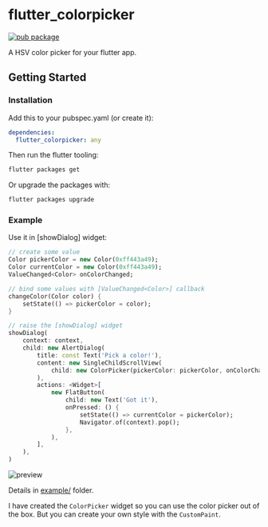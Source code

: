 # flutter_colorpicker

[![pub package](https://img.shields.io/pub/v/flutter_colorpicker.svg)](https://pub.dartlang.org/packages/flutter_colorpicker)

A HSV color picker for your flutter app.

## Getting Started

### Installation

Add this to your pubspec.yaml (or create it):

```yaml
dependencies:
  flutter_colorpicker: any
```

Then run the flutter tooling:

```bash
flutter packages get
```

Or upgrade the packages with:

```bash
flutter packages upgrade
```

### Example

Use it in [showDialog] widget:

```dart
// create some value
Color pickerColor = new Color(0xff443a49);
Color currentColor = new Color(0xff443a49);
ValueChanged<Color> onColorChanged;

// bind some values with [ValueChanged<Color>] callback
changeColor(Color color) {
    setState(() => pickerColor = color);
}

// raise the [showDialog] widget
showDialog(
    context: context,
    child: new AlertDialog(
        title: const Text('Pick a color!'),
        content: new SingleChildScrollView(
            child: new ColorPicker(pickerColor: pickerColor, onColorChanged: changeColor),
        ),
        actions: <Widget>[
            new FlatButton(
                child: new Text('Got it'),
                onPressed: () {
                    setState(() => currentColor = pickerColor);
                    Navigator.of(context).pop();
                },
            ),
        ],
    ),
)
```

![preview](https://user-images.githubusercontent.com/7392658/36585408-bb4e96a4-18b8-11e8-8c20-d4dc200e1a7c.gif)


Details in [example/](https://github.com/mchome/flutter_colorpicker/tree/master/example) folder.

I have created the `ColorPicker` widget so you can use the color picker out of the box.
But you can create your own style with the `CustomPaint`.
